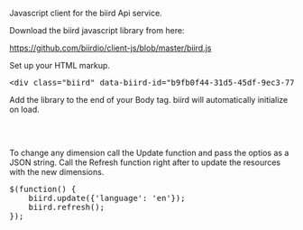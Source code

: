 Javascript client for the biird Api service.

Download the biird javascript library from here:

https://github.com/biirdio/client-js/blob/master/biird.js

Set up your HTML markup.

<pre>
&#60;div class="biird" data-biird-id="b9fb0f44-31d5-45df-9ec3-776568802c31"&#62;&#60;/div&#62;
</pre>

Add the library to the end of your Body tag. biird will automatically initialize on load.

<pre>
<script type="text/javascript" src="biird/biird.min.js"></script>
</pre>

To change any dimension call the Update function and pass the optios as a JSON string. Call the Refresh function right after to update the resources with the new dimensions.

<pre>
$(function() {
    biird.update({'language': 'en'});
    biird.refresh();
});
</pre>
